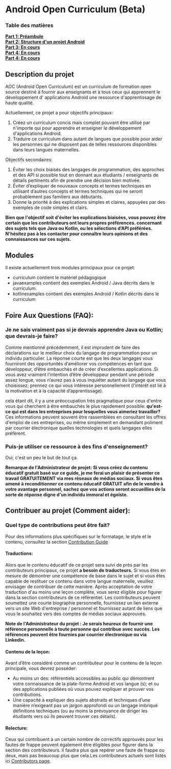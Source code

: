 # Android Open Curriculum (Beta)

### Table des matières

**[Part 1: Préambule](https://github.com/BracketCove/AndroidOpenCurriculum/blob/curriculum-fr/curriculum-fr/one/one_one/Preliminaries.md)**<br>
**[Part 2: Structure d'un projet Android]()**<br>
**[Part 3: En cours]()**<br>
**[Part 4: En cours]()**<br>
**[Part 4: En cours]()**<br>

## Description du projet

AOC (Android Open Curriculum) est un curriculum de formation open source destiné à fournir aux enseignants et à tous  ceux qui apprennent le développement d' applications Android une ressource d'apprentissage de haute qualité. 

Actuellement, ce projet a pour objectifs principaux:

1. Créez un curriculum concis mais complet pouvant être utilisé par n'importe qui pour apprendre et enseigner le développement d'applications Android.
2. Traduire ce curriculum dans autant de langues que possible pour aider les personnes qui ne disposent pas de telles ressources disponibles dans leurs langues maternelles.

Objectifs secondaires:

1. Éviter les choix biaisés  des langages de programmation, des approches et des API si possible tout en donnant aux étudiants / enseignants  de détails pertinents afin de prendre une décision bien motivée.
2. Éviter d’expliquer de nouveaux concepts et termes techniques en utilisant d’autres concepts et termes techniques  qui ne seront probablement pas familiers aux débutants. 
3. Donne la priorité à des explications simples et claires, appuyées par des exemples de code simples et clairs. 

**Bien que l'objectif soit d'éviter les explications biaisées, vous pouvez être certain que les contributeurs ont leurs propres préférences. concernant des sujets tels que Java ou Kotlin, ou les sélections d’API préférées. N'hésitez pas à les contacter pour connaître leurs opinions
et des connaissances sur ces sujets.**

## Modules

Il existe actuellement trois modules principaux pour ce projet:

- curriculum contient le matériel pédagogique
- javaexamples contient des exemples Android / Java décrits dans le curriculum.
- kotlinexamples contient des exemples Android / Kotlin décrits dans le curriculum

## Foire Aux Questions (FAQ):

### Je ne sais vraiment pas si je devrais apprendre Java ou Kotlin; que devrais-je faire?

Comme mentionné précédemment, il est imprudent  de faire des déclarations  sur  le meilleur choix du langage de programmation pour un individu particulier. La réponse courte est que les deux langages vous fourniront des opportunités d’améliorer vos compétences en tant que développeur, d’être embauchés et de créer d’excellentes applications .Si vous avez vraiment l’intention d’être développeur pendant une période assez longue, vous n’aurez pas à vous inquiéter autant du langage  que vous choisissez; prennez ce qui 
vous intéresse  personnellement (l’intérêt est lié à la motivation et à la capacité d’apprentissage).

cela étant dit, il y a une préoccupation très pragmatique pour ceux d'entre vous qui cherchent à être embauchés le plus rapidement possible: **qu'est-ce qui est dans les  entreprises pour lesquelles vous aimeriez travailler?** Ces informations peuvent souvent être rassemblées en consultant les offres d'emploi de ces entreprises, ou même simplement en demandant poliment par courrier électronique quelles technologies et quels langages elles préfèrent.

### Puis-je utiliser ce ressource à des fins d'enseignement?

Oui; c'est un peu le but de tout ça.

**Remarque de l'Administrateur de projet: Si vous créez du contenu éducatif gratuit basé sur ce guide, je me ferai un plaisir de présenter ce travail GRATUITEMENT via mes réseaux de médias sociaux. Si vous êtes amené à reconditionner ce contenu éducatif GRATUIT afin de le vendre à votre avantage personnel, sachez que vos actions seront accueillies de la sorte
de réponse digne d'un individu immoral et égoïste.**

## Contribuer au projet (Comment aider):

### Quel type de contributions peut être fait?

Pour des informations plus spécifiques sur le formatage, le style et le contenu, consultez la section [Contribution Guide](Contribution_Guide.md)

#### Traductions:

Alors que le contenu éducatif de ce projet sera suivi de près par les contributeurs principaux, ce projet  **a besoin de traducteurs.** 
Si vous êtes en mesure de démontrer une compétence de base dans le sujet et si vous êtes capable de restituer ce contenu dans votre langue maternelle, veuillez envisager de contribuer de cette manière. Après acceptation de votre traduction d'au moins une leçon complète, vous serez éligible pour figurer dans la section contributeurs de ce référentiel. Les contributeurs peuvent
soumettez une courte biographie personnelle, fournissez un lien externe vers un site Web d'entreprise / personnel et fournissez autant de liens que vous le souhaitez vers des comptes de médias sociaux approuvés.

**Note de l'Administrateur du projet : Je serais heureux de fournir une référence personnelle à toute personne qui contribue avec succès.
Les références peuvent être fournies par courrier électronique ou via Linkedin.**

#### Contenu de la leçon:

Avant d’être considéré comme un contributeur pour le contenu de la leçon principale, vous devrez posséder:

- Au moins un des: référentiels accessibles au public qui démontrent votre connaissance de la plate-forme Android et vos langue (s); et ou des applications publiées où vous pouvez expliquer et prouver vos contributions.
- Une capacité à expliquer des sujets abstraits et techniques d’une manière n’exigeant pas un jargon approfondi ou un langage imbriqué définitions techniques (ou au moins la prévoyance de diriger les étudiants vers où ils peuvent trouver ces détails).

#### Relecture:

Ceux qui contribuent à un certain nombre de correctifs approuvés pour les fautes de frappe peuvent également être éligibles pour figurer dans la section des contributeurs. Il faudra plus que repérer une faute de frappe ou deux, mais pas beaucoup plus que cela.Les contributeurs actuels sont listés ici [Contributors page](Contributors.md).
